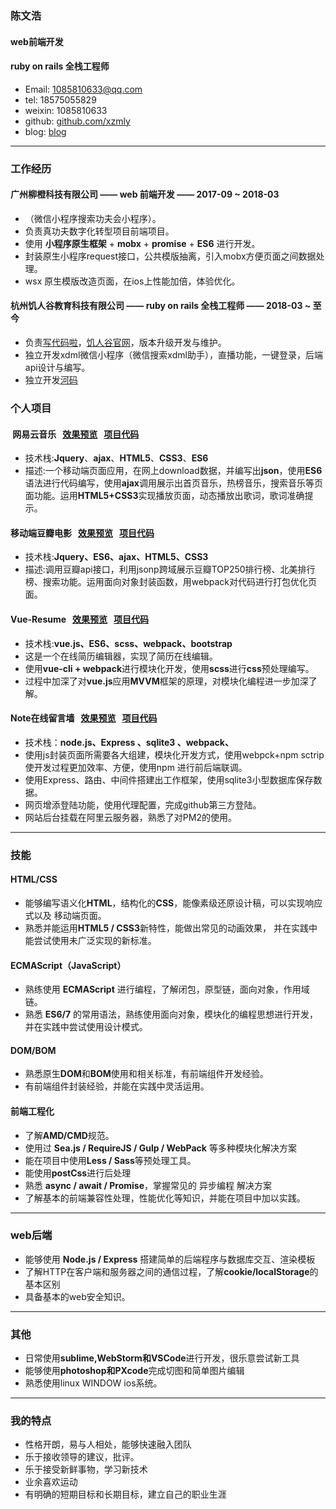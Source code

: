 

### 陈文浩
#### web前端开发
#### ruby on rails 全栈工程师

- Email: 1085810633@qq.com
- tel: 18575055829
- weixin: 1085810633
- github: [github.com/xzmly](https://github.com/xzmly)
- blog: [blog](https://www.jianshu.com/u/40557ee17082)
***
### 工作经历
#### 广州柳橙科技有限公司 —— web 前端开发 —— 2017-09 ~ 2018-03
- （微信小程序搜索功夫会小程序）。
- 负责真功夫数字化转型项目前端项目。
- 使用 **小程序原生框架** + **mobx** + **promise** + **ES6** 进行开发。
- 封装原生小程序request接口，公共模版抽离，引入mobx方便页面之间数据处理。
- wsx 原生模版改造页面，在ios上性能加倍，体验优化。

#### 杭州饥人谷教育科技有限公司 —— ruby on rails 全栈工程师 —— 2018-03 ~ 至今
- 负责[写代码啦](https://xiedaimala.com/)，[饥人谷官网](https://jirengu.com/)，版本升级开发与维护。
- 独立开发xdml微信小程序（微信搜索xdml助手），直播功能，一键登录，后端api设计与编写。
- 独立开发[河码](https://xiedaimala.com/bbs)

### 个人项目

####  网易云音乐   [效果预览](https://github.com/xzmly/ease-music/blob/master/img/1510714236.png)   [项目代码](https://github.com/xzmly/ease-music)
- 技术栈:**Jquery**、**ajax**、**HTML5**、**CSS3**、**ES6**
- 描述:一个移动端页面应用，在网上download数据，并编写出**json**，使用**ES6**语法进行代码编写，使用**ajax**调用展示出首页音乐，热榜音乐，搜索音乐等页面功能。运用**HTML5+CSS3**实现播放页面，动态播放出歌词，歌词准确提示。

#### 移动端豆瓣电影   [效果预览](https://github.com/xzmly/Mobile-douban/blob/master/img/1509506084.png)   [项目代码](https://github.com/xzmly/Mobile-douban)
- 技术栈:**Jquery、ES6、ajax、HTML5、CSS3**
- 描述:调用豆瓣api接口，利用jsonp跨域展示豆瓣TOP250排行榜、北美排行榜、搜索功能。运用面向对象封装函数，用webpack对代码进行打包优化页面。

#### Vue-Resume   [效果预览](https://xzmly.github.io/vue-resumer-1/dist/)   [项目代码](https://github.com/xzmly/vue-resumer-1)
- 技术栈:**vue.js、ES6、scss、webpack、bootstrap**
- 这是一个在线简历编辑器，实现了简历在线编辑。
- 使用**vue-cli + webpack**进行模块化开发，使用**scss**进行**css**预处理编写。
- 过程中加深了对**vue.js**应用**MVVM**框架的原理，对模块化编程进一步加深了解。

#### Note在线留言墙   [效果预览](http://cwhh.ltd/)   [项目代码](https://github.com/xzmly/Express-note-2)
- 技术栈：**node.js、Express 、sqlite3 、webpack、**
- 使用js封装页面所需要各大组建，模块化开发方式，使用webpck+npm sctrip 使开发过程更加效率、方便，使用npm 进行前后端联调。
- 使用Express、路由、中间件搭建出工作框架，使用sqlite3小型数据库保存数据。
- 网页增添登陆功能，使用代理配置，完成github第三方登陆。
- 网站后台挂载在阿里云服务器，熟悉了对PM2的使用。

***

### 技能
#### **HTML/CSS**
- 能够编写语义化**HTML**，结构化的**CSS**，能像素级还原设计稿，可以实现响应式以及
移动端页面。
- 熟悉并能运用**HTML5 / CSS3**新特性，能做出常见的动画效果，
并在实践中能尝试使用未广泛实现的新标准。
#### ECMAScript（JavaScript）
- 熟练使用 **ECMAScript** 进行编程，了解闭包，原型链，面向对象，作用域链。
- 熟悉 **ES6/7** 的常用语法，熟练使用面向对象，模块化的编程思想进行开发，
并在实践中尝试使用设计模式。
#### DOM/BOM
- 熟悉原生**DOM**和**BOM**使用和相关标准，有前端组件开发经验。
- 有前端组件封装经验，并能在实践中灵活运用。
#### 前端工程化
- 了解**AMD/CMD**规范。
- 使用过 **Sea.js / RequireJS / Gulp / WebPack** 等多种模块化解决方案
- 能在项目中使用**Less / Sass**等预处理工具。
- 能使用**postCss**进行后处理
- 熟悉 **async / await / Promise**，掌握常见的 异步编程 解决方案
- 了解基本的前端兼容性处理，性能优化等知识，并能在项目中加以实践。
***

### web后端
- 能够使用 **Node.js / Express** 搭建简单的后端程序与数据库交互、渲染模板
- 了解HTTP在客户端和服务器之间的通信过程，了解**cookie/localStorage**的基本区别
- 具备基本的web安全知识。
***

### 其他
- 日常使用**sublime,WebStorm和VSCode**进行开发，很乐意尝试新工具
- 能够使用**photoshop和PXcode**完成切图和简单图片编辑
- 熟悉使用linux WINDOW ios系统。
***

### 我的特点
- 性格开朗，易与人相处，能够快速融入团队
- 乐于接收领导的建议，批评。
- 乐于接受新鲜事物，学习新技术
- 业余喜欢运动
- 有明确的短期目标和长期目标，建立自己的职业生涯

